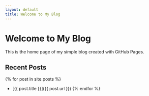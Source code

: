 ```yaml
---
layout: default
title: Welcome to My Blog
---
```


# Welcome to My Blog

This is the home page of my simple blog created with GitHub Pages.

## Recent Posts

{% for post in site.posts %}
- [{{ post.title }}]({{ post.url }})
{% endfor %}
